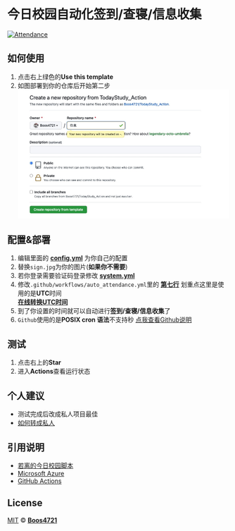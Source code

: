 # 今日校园自动化签到/查寝/信息收集

[![Attendance](https://github.com/Boos4721/TodayStudy_Action/actions/workflows/auto_attendance.yml/badge.svg)](https://github.com/Boos4721/TodayStudy_Action/actions/workflows/auto_attendance.yml)

## 如何使用

1. 点击右上绿色的**Use this template**
2. 如图部署到你的仓库后开始第二步
![1](docs/1.jpg)

## 配置&部署

1. 编辑里面的 **[config.yml](https://github.com/Boos4721/TodayStudy_Action/blob/master/config.yml)** 为你自己的配置
2. 替换`sign.jpg`为你的图片(**如果你不需要**)
3. 若你登录需要验证码登录修改 **[system.yml](https://github.com/Boos4721/TodayStudy_Action/blob/master/system.yml)**
4. 修改`.github/workflows/auto_attendance.yml`里的 **[第七行](https://github.com/Boos4721/TodayStudy_Action/blob/fb628fab34357fc904f73232ec227744e4035d7c/.github/workflows/auto_attendance.yml#L7)** 划重点这里是使用的是**UTC**时间<br>
**[在线转换UTC时间](http://www.timebie.com/cn/universalbeijing.php)**
5. 到了你设置的时间就可以自动进行**签到/查寝/信息收集**了
6. `Github`使用的是**POSIX cron 语法**不支持秒 [点我查看Github说明](https://docs.github.com/cn/actions/learn-github-actions/workflow-syntax-for-github-actions#example)

## 测试

1. 点击右上的**Star**
2. 进入**Actions**查看运行状态

## 个人建议

- 测试完成后改成私人项目最佳
- [如何转成私人](https://blog.csdn.net/cnds123321/article/details/86763411)

## 引用说明

- [若离的今日校园脚本](https://github.com/thriving123/fuckTodayStudy.git)
- [Microsoft Azure](https://azure.microsoft.com)
- [GitHub Actions](https://github.com/features/actions)

## License

[MIT](https://github.com/Boos4721/TodayStudy_Action/blob/master/LICENSE) © [**Boos4721**](https://boos4721.github.io/TodayStudy_Action/)